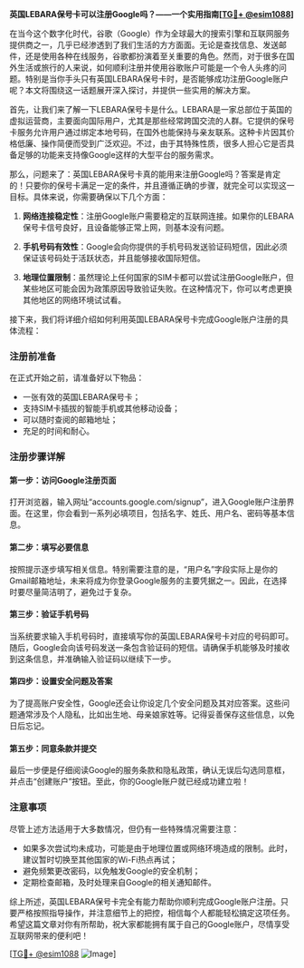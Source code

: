**英国LEBARA保号卡可以注册Google吗？——一个实用指南[[TG💪+ @esim1088](https://t.me/s/esim1088)]**

在当今这个数字化时代，谷歌（Google）作为全球最大的搜索引擎和互联网服务提供商之一，几乎已经渗透到了我们生活的方方面面。无论是查找信息、发送邮件，还是使用各种在线服务，谷歌都扮演着至关重要的角色。然而，对于很多在国外生活或旅行的人来说，如何顺利注册并使用谷歌账户可能是一个令人头疼的问题。特别是当你手头只有英国LEBARA保号卡时，是否能够成功注册Google账户呢？本文将围绕这一话题展开深入探讨，并提供一些实用的解决方案。

首先，让我们来了解一下LEBARA保号卡是什么。LEBARA是一家总部位于英国的虚拟运营商，主要面向国际用户，尤其是那些经常跨国交流的人群。它提供的保号卡服务允许用户通过绑定本地号码，在国外也能保持与亲友联系。这种卡片因其价格低廉、操作简便而受到广泛欢迎。不过，由于其特殊性质，很多人担心它是否具备足够的功能来支持像Google这样的大型平台的服务需求。

那么，问题来了：英国LEBARA保号卡真的能用来注册Google吗？答案是肯定的！只要你的保号卡满足一定的条件，并且遵循正确的步骤，就完全可以实现这一目标。具体来说，你需要确保以下几个方面：

1. **网络连接稳定性**：注册Google账户需要稳定的互联网连接。如果你的LEBARA保号卡信号良好，且设备能够正常上网，则基本没有问题。
   
2. **手机号码有效性**：Google会向你提供的手机号码发送验证码短信，因此必须保证该号码处于活跃状态，并且能够接收国际短信。
   
3. **地理位置限制**：虽然理论上任何国家的SIM卡都可以尝试注册Google账户，但某些地区可能会因为政策原因导致验证失败。在这种情况下，你可以考虑更换其他地区的网络环境试试看。

接下来，我们将详细介绍如何利用英国LEBARA保号卡完成Google账户注册的具体流程：

### 注册前准备

在正式开始之前，请准备好以下物品：
- 一张有效的英国LEBARA保号卡；
- 支持SIM卡插拔的智能手机或其他移动设备；
- 可以随时查阅的邮箱地址；
- 充足的时间和耐心。

### 注册步骤详解

#### 第一步：访问Google注册页面
打开浏览器，输入网址“accounts.google.com/signup”，进入Google账户注册界面。在这里，你会看到一系列必填项目，包括名字、姓氏、用户名、密码等基本信息。

#### 第二步：填写必要信息
按照提示逐步填写相关信息。特别需要注意的是，“用户名”字段实际上是你的Gmail邮箱地址，未来将成为你登录Google服务的主要凭据之一。因此，在选择时要尽量简洁明了，避免过于复杂。

#### 第三步：验证手机号码
当系统要求输入手机号码时，直接填写你的英国LEBARA保号卡对应的号码即可。随后，Google会向该号码发送一条包含验证码的短信。请确保手机能够及时接收到这条信息，并准确输入验证码以继续下一步。

#### 第四步：设置安全问题及答案
为了提高账户安全性，Google还会让你设定几个安全问题及其对应答案。这些问题通常涉及个人隐私，比如出生地、母亲娘家姓等。记得妥善保存这些信息，以免日后忘记。

#### 第五步：同意条款并提交
最后一步便是仔细阅读Google的服务条款和隐私政策，确认无误后勾选同意框，并点击“创建账户”按钮。至此，你的Google账户就已经成功建立啦！

### 注意事项

尽管上述方法适用于大多数情况，但仍有一些特殊情况需要注意：
- 如果多次尝试均未成功，可能是由于地理位置或网络环境造成的限制。此时，建议暂时切换至其他国家的Wi-Fi热点再试；
- 避免频繁更改密码，以免触发Google的安全机制；
- 定期检查邮箱，及时处理来自Google的相关通知邮件。

综上所述，英国LEBARA保号卡完全有能力帮助你顺利完成Google账户注册。只要严格按照指导操作，并注意细节上的把控，相信每个人都能轻松搞定这项任务。希望这篇文章对你有所帮助，祝大家都能拥有属于自己的Google账户，尽情享受互联网带来的便利吧！

[[TG💪+ @esim1088](https://t.me/s/esim1088) ![Image](https://i.postimg.cc/4NQfJmqS/Snipaste-2025-05-13-00-14-12.png)]